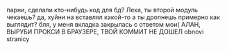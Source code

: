 парни, сделали кто-нибудь код для бд?
Леха, ты второй модуль чекаешь?
да, хуйни на вставлял какой-то
а ты дропнешь примерно как выглядит?
бля, у меня вкладка закрылась с ответом мои(
АЛАН, ВЫРУБИ ПРОКСИ В БРАУЗЕРЕ, ТВОЙ КОММИТ НЕ ДОШЕЛ
obnovi stranicy
